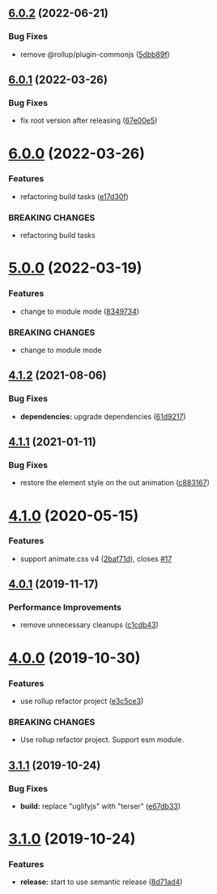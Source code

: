 ## [6.0.2](https://github.com/cycjimmy/swiper-animation/compare/v6.0.1...v6.0.2) (2022-06-21)


### Bug Fixes

* remove @rollup/plugin-commonjs ([5dbb89f](https://github.com/cycjimmy/swiper-animation/commit/5dbb89fd63dc58c2a7b6e6ee49ca95414091b0d4))

## [6.0.1](https://github.com/cycjimmy/swiper-animation/compare/v6.0.0...v6.0.1) (2022-03-26)


### Bug Fixes

* fix root version after releasing ([67e00e5](https://github.com/cycjimmy/swiper-animation/commit/67e00e5107b56e521a76b3cf3e64d3b3d95ba98f))

# [6.0.0](https://github.com/cycjimmy/swiper-animation/compare/v5.0.0...v6.0.0) (2022-03-26)


### Features

* refactoring build tasks ([e17d30f](https://github.com/cycjimmy/swiper-animation/commit/e17d30fb7aa8f75a936b8656b4ade788e7ccd29f))


### BREAKING CHANGES

* refactoring build tasks

# [5.0.0](https://github.com/cycjimmy/swiper-animation/compare/v4.1.2...v5.0.0) (2022-03-19)


### Features

* change to module mode ([8349734](https://github.com/cycjimmy/swiper-animation/commit/83497345d803a01832bda109df97f62c2d860f87))


### BREAKING CHANGES

* change to module mode

## [4.1.2](https://github.com/cycjimmy/swiper-animation/compare/v4.1.1...v4.1.2) (2021-08-06)


### Bug Fixes

* **dependencies:** upgrade dependencies ([61d9217](https://github.com/cycjimmy/swiper-animation/commit/61d9217b0fa777b770f25c0c141af7f7bcd9fb7c))

## [4.1.1](https://github.com/cycjimmy/swiper-animation/compare/v4.1.0...v4.1.1) (2021-01-11)


### Bug Fixes

* restore the element style on the out animation ([c883167](https://github.com/cycjimmy/swiper-animation/commit/c883167147aff9ea67a1cfbd4d9c2ce739f7b39b))

# [4.1.0](https://github.com/cycjimmy/swiper-animation/compare/v4.0.1...v4.1.0) (2020-05-15)


### Features

* support animate.css v4 ([2baf71d](https://github.com/cycjimmy/swiper-animation/commit/2baf71d30832ac694c30c30f844096f050fdebc6)), closes [#17](https://github.com/cycjimmy/swiper-animation/issues/17)

## [4.0.1](https://github.com/cycjimmy/swiper-animation/compare/v4.0.0...v4.0.1) (2019-11-17)


### Performance Improvements

* remove unnecessary cleanups ([c1cdb43](https://github.com/cycjimmy/swiper-animation/commit/c1cdb4325e04fe259ba470ba1587a50b1a390dc5))

# [4.0.0](https://github.com/cycjimmy/swiper-animation/compare/v3.1.1...v4.0.0) (2019-10-30)


### Features

* use rollup refactor project ([e3c5ce3](https://github.com/cycjimmy/swiper-animation/commit/e3c5ce30008866b83bd7fcac37302d2e4b6337a6))


### BREAKING CHANGES

* Use rollup refactor project. Support esm module.

## [3.1.1](https://github.com/cycjimmy/swiper-animation/compare/v3.1.0...v3.1.1) (2019-10-24)


### Bug Fixes

* **build:** replace "uglifyjs" with "terser" ([e67db33](https://github.com/cycjimmy/swiper-animation/commit/e67db33c694eec6d91d3b275ff6a49cd084f4061))

# [3.1.0](https://github.com/cycjimmy/swiper-animation/compare/v3.0.0...v3.1.0) (2019-10-24)


### Features

* **release:** start to use semantic release ([8d71ad4](https://github.com/cycjimmy/swiper-animation/commit/8d71ad4bde3d370cbb66ca9534b0c86a58c37c48))
